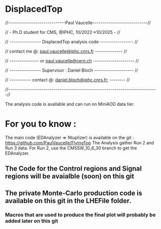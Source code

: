 # DisplacedTop
//-----------------------------Paul Vaucelle----------------------------//

//   -  Ph.D student for CMS, @IPHC, 10/2022->10/2025    -   //

//   ----------------           DisplacedTop analysis code      -----------------           //

// contact me @: paul.vaucelle@iphc.cnrs.fr -------------- //

// --------------- or paul.vaucelle@cern.ch      ---------------------      //

// ---------------- Supervisor : Daniel Bloch  --------------------   //

// ----------- contact @: <daniel.bloch@iphc.cnrs.fr>; -------- //

//----------------------------------------------------------------------------//

The analysis code is available and can run on MiniAOD data tier.

# For you to know :
The main code (EDAnalyzer => Ntuplizer) is available on the git : https://github.com/PaulVaucelle/FlyingTop
The Analysis gather Run 2 and Run 3 data. For Run 2, use the CMSSW_10_6_30 branch to get the EDAnalyzer.
## The Code for the Control regions and Signal regions will be avaialble (soon) on this git
## The private Monte-Carlo production code is available on this git in the LHEFile folder.
### Macros that are used to produce the final plot will probably be added later on this git

